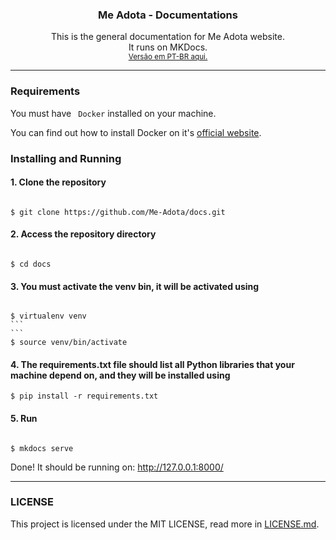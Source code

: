 <h3 align="center"><b>Me Adota - Documentations</b></h3>
<p align="center">
    This is the general documentation for Me Adota website.
    <br>
    It runs on MKDocs.
    <br>
    <small><a href="">Versão em PT-BR aqui.</a></small>
</p>
</div>
<hr>

### Requirements

You must have <code> Docker</code> installed on your machine.

You can find out how to install Docker on it's <a href="https://docs.docker.com/get-docker/">official website</a>.

### Installing and Running

#### 1. Clone the repository

<code>
$ git clone https://github.com/Me-Adota/docs.git
</code>

#### 2. Access the repository directory

<code>
$ cd docs
</code>

#### 3. You must activate the venv bin, it will be activated using

<code>
$ virtualenv venv
```
```
$ source venv/bin/activate
</code>

#### 4. The requirements.txt file should list all Python libraries that your machine depend on, and they will be installed using

```
$ pip install -r requirements.txt
```

#### 5. Run
<code>
$ mkdocs serve
</code>

Done!
It should be running on: http://127.0.0.1:8000/



<hr>

<h3><b>LICENSE</b></h3>

<p>
    This project is licensed under the MIT LICENSE, read more in <a href="">LICENSE.md</a>.
</p>
